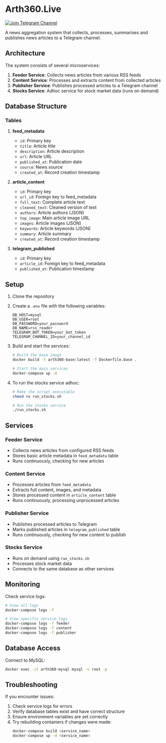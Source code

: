 # Arth360.Live

[![Join Telegram Channel](https://img.shields.io/badge/Join%20Telegram-Arth360-blue)](https://t.me/artha360)

A news aggregation system that collects, processes, summarises and publishes news articles to a Telegram channel.

## Architecture

The system consists of several microservices:

1. **Feeder Service**: Collects news articles from various RSS feeds
2. **Content Service**: Processes and extracts content from collected articles
3. **Publisher Service**: Publishes processed articles to a Telegram channel
4. **Stocks Service**: Adhoc service for stock market data (runs on demand)

## Database Structure

### Tables

1. **feed_metadata**
   - `id`: Primary key
   - `title`: Article title
   - `description`: Article description
   - `url`: Article URL
   - `published_at`: Publication date
   - `source`: News source
   - `created_at`: Record creation timestamp

2. **article_content**
   - `id`: Primary key
   - `url_id`: Foreign key to feed_metadata
   - `full_text`: Complete article text
   - `cleaned_text`: Cleaned version of text
   - `authors`: Article authors (JSON)
   - `top_image`: Main article image URL
   - `images`: Article images (JSON)
   - `keywords`: Article keywords (JSON)
   - `summary`: Article summary
   - `created_at`: Record creation timestamp

3. **telegram_published**
   - `id`: Primary key
   - `article_id`: Foreign key to feed_metadata
   - `published_at`: Publication timestamp

## Setup

1. Clone the repository
2. Create a `.env` file with the following variables:
   ```
   DB_HOST=mysql
   DB_USER=root
   DB_PASSWORD=your_password
   DB_NAME=rss_reader
   TELEGRAM_BOT_TOKEN=your_bot_token
   TELEGRAM_CHANNEL_ID=your_channel_id
   ```

3. Build and start the services:
   ```bash
   # Build the base image
   docker build -t arth360-base:latest -f Dockerfile.base .

   # Start the main services
   docker-compose up -d
   ```

4. To run the stocks service adhoc:
   ```bash
   # Make the script executable
   chmod +x run_stocks.sh

   # Run the stocks service
   ./run_stocks.sh
   ```

## Services

### Feeder Service
- Collects news articles from configured RSS feeds
- Stores basic article metadata in `feed_metadata` table
- Runs continuously, checking for new articles

### Content Service
- Processes articles from `feed_metadata`
- Extracts full content, images, and metadata
- Stores processed content in `article_content` table
- Runs continuously, processing unprocessed articles

### Publisher Service
- Publishes processed articles to Telegram
- Marks published articles in `telegram_published` table
- Runs continuously, checking for new content to publish

### Stocks Service
- Runs on demand using `run_stocks.sh`
- Processes stock market data
- Connects to the same database as other services

## Monitoring

Check service logs:
```bash
# View all logs
docker-compose logs -f

# View specific service logs
docker-compose logs -f feeder
docker-compose logs -f content
docker-compose logs -f publisher
```

## Database Access

Connect to MySQL:
```bash
docker exec -it arth360-mysql mysql -u root -p
```

## Troubleshooting

If you encounter issues:
1. Check service logs for errors
2. Verify database tables exist and have correct structure
3. Ensure environment variables are set correctly
4. Try rebuilding containers if changes were made:
   ```bash
   docker-compose build <service_name>
   docker-compose up -d <service_name>
   ```
